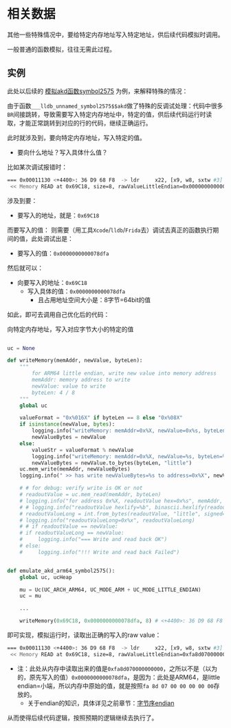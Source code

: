 # 相关数据

其他一些特殊情况中，要给特定内存地址写入特定地址，供后续代码模拟时调用。

一般普通的函数模拟，往往无需此过程。

## 实例

此处以后续的 [模拟akd函数symbol2575](../../../examples/example_akd_symbol2575.md) 为例，来解释特殊的情况：

由于函数`___lldb_unnamed_symbol2575$$akd`做了特殊的反调试处理：代码中很多`BR`间接跳转，导致需要写入特定内存地址中，特定的值，供后续代码运行时读取，才能正常跳转到对应的行的代码，继续正确运行。

此时就涉及到，要向特定内存地址，写入特定的值。

* 要向什么地址？写入具体什么值？

比如某次调试报错时：

```bash
=== 0x00011130 <+4400>: 36 D9 68 F8  -> ldr     x22, [x9, w8, sxtw #3]
 << Memory READ at 0x69C18, size=8, rawValueLittleEndian=0x0000000000000000, pc=0x11130
```

涉及到要：

* 要写入的地址，就是：`0x69C18`

而要写入的值：
则需要（用工具`Xcode`/`lldb`/`Frida`去）调试去真正的函数执行期间的值，此处调试出是：

* 要写入的值：`0x0000000000078dfa`

然后就可以：

* 向要写入的地址：`0x69C18`
  * 写入具体的值：`0x0000000000078dfa`
    * 且占用地址空间大小是：8字节=64bit的值

如此，即可去调用自己优化后的代码：

向特定内存地址，写入对应字节大小的特定的值

```py

uc = None

def writeMemory(memAddr, newValue, byteLen):
    """
        for ARM64 little endian, write new value into memory address
        memAddr: memory address to write
        newValue: value to write
        byteLen: 4 / 8
    """
    global uc

    valueFormat = "0x%016X" if byteLen == 8 else "0x%08X"
    if isinstance(newValue, bytes):
        logging.info("writeMemory: memAddr=0x%X, newValue=0x%s, byteLen=%d", memAddr, newValue.hex(), byteLen)
        newValueBytes = newValue
    else:
        valueStr = valueFormat % newValue
        logging.info("writeMemory: memAddr=0x%X, newValue=%s, byteLen=%d", memAddr, valueStr, byteLen)
        newValueBytes = newValue.to_bytes(byteLen, "little")
    uc.mem_write(memAddr, newValueBytes)
    logging.info(" >> has write newValueBytes=%s to address=0x%X", newValueBytes, memAddr)

    # # for debug: verify write is OK or not
    # readoutValue = uc.mem_read(memAddr, byteLen)
    # logging.info("for address 0x%X, readoutValue hex=0x%s", memAddr, readoutValue.hex()))
    # # logging.info("readoutValue hexlify=%b", binascii.hexlify(readoutValue))
    # readoutValueLong = int.from_bytes(readoutValue, "little", signed=False)
    # logging.info("readoutValueLong=0x%x", readoutValueLong)
    # # if readoutValue == newValue:
    # if readoutValueLong == newValue:
    #     logging.info("=== Write and read back OK")
    # else:
    #     logging.info("!!! Write and read back Failed")


def emulate_akd_arm64_symbol2575():
    global uc, ucHeap

    mu = Uc(UC_ARCH_ARM64, UC_MODE_ARM + UC_MODE_LITTLE_ENDIAN)
    uc = mu

    ...

    writeMemory(0x69C18, 0x0000000000078dfa, 8) # <+4400>: 36 D9 68 F8  -> ldr     x22, [x9, w8, sxtw #3]
```

即可实现，模拟运行时，读取出正确的写入的raw value：

```bash
=== 0x00011130 <+4400>: 36 D9 68 F8  -> ldr     x22, [x9, w8, sxtw #3]
 << Memory READ at 0x69C18, size=8, rawValueLittleEndian=0xfa8d070000000000, pc=0x11130
```

* 注：此处从内存中读取出来的值是`0xfa8d070000000000`，之所以不是（以为的，原先写入的值）`0x0000000000078dfa`，是因为：此处是ARM64，是little endian=小端，所以内存中原始的值，就是按照`fa 8d 07 00 00 00 00 00`存放的。
  * 关于endian的知识，具体详见之前章节：[字节序endian](../../../how_use/background/endian/README.md)

从而使得后续代码逻辑，按照预期的逻辑继续去执行了。
